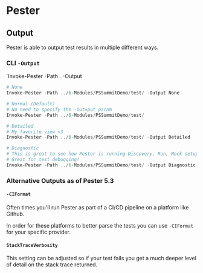 # Pester

## Output

Pester is able to output test results in multiple different ways.

### CLI `-Output`

`Invoke-Pester -Path . -Output <OutputType>

```powershell
# None
Invoke-Pester -Path ../6-Modules/PSSummitDemo/test/ -Output None

# Normal (Default)
# No need to specify the -Out=put param
Invoke-Pester -Path ../6-Modules/PSSummitDemo/test/

# Detailed
# My favorite view <3
Invoke-Pester -Path ../6-Modules/PSSummitDemo/test/ -Output Detailed

# Diagnostic
# This is great to see how Pester is running Discovery, Run, Mock setup etc.
# Great for test debugging!
Invoke-Pester -Path ../6-Modules/PSSummitDemo/test/ -Output Diagnostic
```

### Alternative Outputs as of Pester 5.3

#### `-CIFormat`

Often times you'll run Pester as part of a CI/CD pipeline on a platform like Github.

In order for these platforms to better parse the tests you can use `-CIFormat` for your specific provider.

#### `StackTraceVerbosity`

This setting can be adjusted so if your test fails you get a much deeper level of detail on the stack trace returned.

